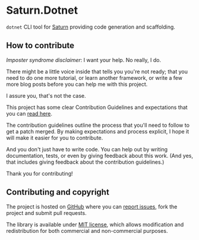 # Saturn.Dotnet

`dotnet` CLI tool for [Saturn](https://github.com/Krzysztof-Cieslak/Saturn) providing code generation and scaffolding.


## How to contribute

*Imposter syndrome disclaimer*: I want your help. No really, I do.

There might be a little voice inside that tells you you're not ready; that you need to do one more tutorial, or learn another framework, or write a few more blog posts before you can help me with this project.

I assure you, that's not the case.

This project has some clear Contribution Guidelines and expectations that you can [read here](https://github.com/Krzysztof-Cieslak/Saturn.Dotnet/blob/master/CONTRIBUTING.md).

The contribution guidelines outline the process that you'll need to follow to get a patch merged. By making expectations and process explicit, I hope it will make it easier for you to contribute.

And you don't just have to write code. You can help out by writing documentation, tests, or even by giving feedback about this work. (And yes, that includes giving feedback about the contribution guidelines.)

Thank you for contributing!


## Contributing and copyright

The project is hosted on [GitHub](https://github.com/Krzysztof-Cieslak/Saturn.Dotnet) where you can [report issues](https://github.com/Krzysztof-Cieslak/Saturn.Dotnet/issues), fork
the project and submit pull requests.

The library is available under [MIT license](https://github.com/Krzysztof-Cieslak/Saturn.Dotnet/blob/master/LICENSE.md), which allows modification and redistribution for both commercial and non-commercial purposes.
